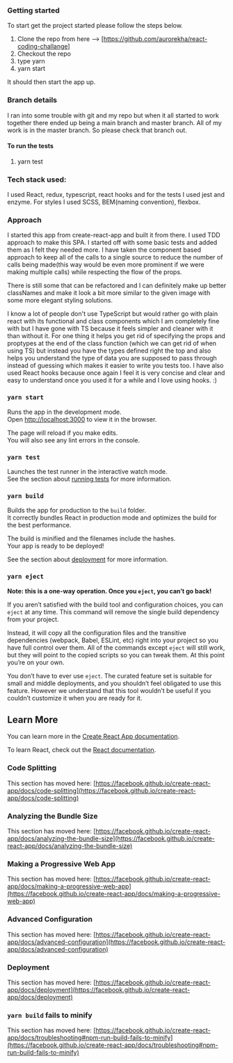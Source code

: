 ### Getting started

To start get the project started please follow the steps below.

1. Clone the repo from here --> [https://github.com/aurorekha/react-coding-challange]
2. Checkout the repo
3. type yarn
4. yarn start

It should then start the app up.

### Branch details

I ran into some trouble with git and my repo but when it all started to work together there ended up being a main branch and master branch. All of my work is in the master branch. So please check that branch out.

#### To run the tests

1. yarn test

### Tech stack used:

I used React, redux, typescript, react hooks and for the tests I used jest and enzyme.
For styles I used SCSS, BEM(naming convention), flexbox.

### Approach

I started this app from create-react-app and built it from there. I used TDD approach to make this SPA. I started off with some basic tests and added them as I felt they needed more. I have taken the component based approach to keep all of the calls to a single source to reduce the number of calls being made(this way would be even more prominent if we were making multiple calls) while respecting the flow of the props.

There is still some that can be refactored and I can definitely make up better classNames and make it look a bit more similar to the given image with some more elegant styling solutions.

I know a lot of people don't use TypeScript but would rather go with plain react with its functional and class components which I am completely fine with but I have gone with TS because it feels simpler and cleaner with it than without it. For one thing it helps you get rid of specifying the props and proptypes at the end of the class function (which we can get rid of when using TS) but instead you have the types defined right the top and also helps you understand the type of data you are supposed to pass through instead of guessing which makes it easier to write you tests too. I have also used React hooks because once again I feel it is very concise and clear and easy to understand once you used it for a while and I love using hooks. :)

### `yarn start`

Runs the app in the development mode.\
Open [http://localhost:3000](http://localhost:3000) to view it in the browser.

The page will reload if you make edits.\
You will also see any lint errors in the console.

### `yarn test`

Launches the test runner in the interactive watch mode.\
See the section about [running tests](https://facebook.github.io/create-react-app/docs/running-tests) for more information.

### `yarn build`

Builds the app for production to the `build` folder.\
It correctly bundles React in production mode and optimizes the build for the best performance.

The build is minified and the filenames include the hashes.\
Your app is ready to be deployed!

See the section about [deployment](https://facebook.github.io/create-react-app/docs/deployment) for more information.

### `yarn eject`

**Note: this is a one-way operation. Once you `eject`, you can’t go back!**

If you aren’t satisfied with the build tool and configuration choices, you can `eject` at any time. This command will remove the single build dependency from your project.

Instead, it will copy all the configuration files and the transitive dependencies (webpack, Babel, ESLint, etc) right into your project so you have full control over them. All of the commands except `eject` will still work, but they will point to the copied scripts so you can tweak them. At this point you’re on your own.

You don’t have to ever use `eject`. The curated feature set is suitable for small and middle deployments, and you shouldn’t feel obligated to use this feature. However we understand that this tool wouldn’t be useful if you couldn’t customize it when you are ready for it.

## Learn More

You can learn more in the [Create React App documentation](https://facebook.github.io/create-react-app/docs/getting-started).

To learn React, check out the [React documentation](https://reactjs.org/).

### Code Splitting

This section has moved here: [https://facebook.github.io/create-react-app/docs/code-splitting](https://facebook.github.io/create-react-app/docs/code-splitting)

### Analyzing the Bundle Size

This section has moved here: [https://facebook.github.io/create-react-app/docs/analyzing-the-bundle-size](https://facebook.github.io/create-react-app/docs/analyzing-the-bundle-size)

### Making a Progressive Web App

This section has moved here: [https://facebook.github.io/create-react-app/docs/making-a-progressive-web-app](https://facebook.github.io/create-react-app/docs/making-a-progressive-web-app)

### Advanced Configuration

This section has moved here: [https://facebook.github.io/create-react-app/docs/advanced-configuration](https://facebook.github.io/create-react-app/docs/advanced-configuration)

### Deployment

This section has moved here: [https://facebook.github.io/create-react-app/docs/deployment](https://facebook.github.io/create-react-app/docs/deployment)

### `yarn build` fails to minify

This section has moved here: [https://facebook.github.io/create-react-app/docs/troubleshooting#npm-run-build-fails-to-minify](https://facebook.github.io/create-react-app/docs/troubleshooting#npm-run-build-fails-to-minify)
